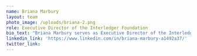 ```yaml
---
name: Briana Marbury
layout: team
photo_image: /uploads/briana-2.png
role: Executive Director of the Interledger Foundation
bio_text: "Briana Marbury serves as Executive Director of the Interledger Foundation, which aims to build access to financial pathways around the world. She\_brings 15 years of non-profit experience and leadership to the role, as well as a passion for promoting financial inclusion for all. As Executive Director, Briana's goal is to educate and bring awareness around the Interledger Protocol. She is dedicated to expanding the public’s understanding of the innovative technology’s immense potential to improve lives."
linkedin_link: 'https://www.linkedin.com/in/briana-marbury-a1492a37/'
twitter_link:
---
```


